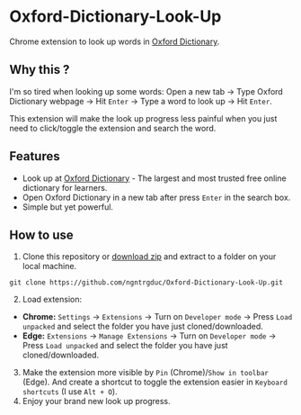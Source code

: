 # Oxford-Dictionary-Look-Up
Chrome extension to look up words in [Oxford Dictionary](https://www.oxfordlearnersdictionaries.com/).
## Why this ?
I'm so tired when looking up some words: Open a new tab -> Type Oxford Dictionary webpage -> Hit `Enter` -> Type a word to look up -> Hit `Enter`. 

This extension will make the look up progress less painful when you just need to click/toggle the extension and search the word.

## Features
- Look up at [Oxford Dictionary](https://www.oxfordlearnersdictionaries.com/) - The largest and most trusted free online dictionary for learners.
- Open Oxford Dictionary in a new tab after press `Enter` in the search box.
- Simple but yet powerful. 

## How to use
1. Clone this repository or [download zip](https://github.com/ngntrgduc/Oxford-Dictionary-Look-Up/archive/refs/heads/master.zip) and extract to a folder on your local machine.
```git
git clone https://github.com/ngntrgduc/Oxford-Dictionary-Look-Up.git
``` 

2. Load extension:
- **Chrome:** `Settings` -> `Extensions` -> Turn on `Developer mode` -> Press `Load unpacked` and select the folder you have just cloned/downloaded.
- **Edge:** `Extensions` -> `Manage Extensions` -> Turn on `Developer mode` -> Press `Load unpacked` and select the folder you have just cloned/downloaded.
3. Make the extension more visible by `Pin` (Chrome)/`Show in toolbar` (Edge). And create a shortcut to toggle the extension easier in `Keyboard shortcuts` (I use `Alt + O`).
4. Enjoy your brand new look up progress.